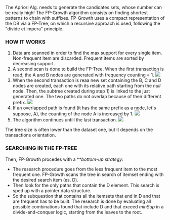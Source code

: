 The Apriori Alg. needs to generate the candidates sets, whose number can be really high! 
The FP-Growth algorithm consists on finding shortest patterns to chain with suffixes. 
FP-Growth uses a compact representation of the DB via a FP-Tree, on which a recursive approach is used, following the "divide et impera" principle.

### HOW IT WORKS

1) Data are scanned in order to find the max support for every single item. Non-frequent item are discarded. Frequent items are sorted by decreasing support.
2) A second scan is done to build the FP-Tree. When the first transaction is read, the A and B nodes are generated with frequency counting = 1.
					          ![](Pasted%20image%2020231231173158.png)
3) When the second transaction is reaa new set containing the B, C and D nodes are created, each one with its relative path starting from the *null* node. Then, the subtree created during step 1) is linked to the just generated one. The two paths do not overlap because of their different prefix.
							   ![](Pasted%20image%2020231231173623.png)
4) If an overlapped path is found (it has the same prefix as a node, let's suppose, A), the counting of the node A is increased by 1.
						   ![](Pasted%20image%2020231231174113.png) 
5) The algorithm continues untill the last transaction.
						   ![](Pasted%20image%2020231231174157.png)

The tree size is often lower than the dataset one, but it depends on the transactions orientation.

### SEARCHING IN THE FP-TREE

Then, FP-Growth procedes with a ***bottom-up *strategy**:
- The research procedure goes from the less frequent item to the most frequent one. FP-Growth scans the tree in search of itemset ending with the desired search item (es. D).
- Then look for the only paths that contain the D element. This search is sped up with a pointer data structure.
- So the subquestion that contains all the itemsets that end in D and that are frequent has to be built. The research is done by evaluating all possible combinations found that include D and that exceed $minSup$ in a divide-and-conquer logic, starting from the leaves to the root.